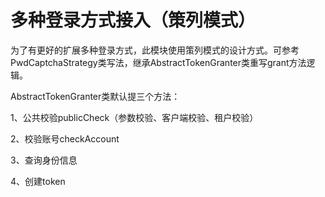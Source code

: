 # 多种登录方式接入（策列模式）
为了有更好的扩展多种登录方式，此模块使用策列模式的设计方式。可参考PwdCaptchaStrategy类写法，继承AbstractTokenGranter类重写grant方法逻辑。

AbstractTokenGranter类默认提三个方法：

1、公共校验publicCheck（参数校验、客户端校验、租户校验）

2、校验账号checkAccount

3、查询身份信息

4、创建token

